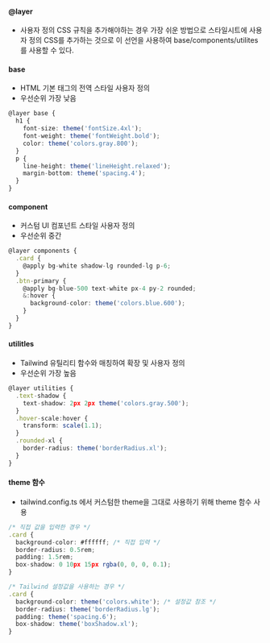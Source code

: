 #### @layer
- 사용자 정의 CSS 규칙을 추가해야하는 경우 가장 쉬운 방법으로 스타일시트에 사용자 정의 CSS를 추가하는 것으로 이 선언을 사용하여 base/components/utilites를 사용할 수 있다.

#### base
- HTML 기본 태그의 전역 스타일 사용자 정의
- 우선순위 가장 낮음

```typescript
@layer base {
  h1 {
    font-size: theme('fontSize.4xl');
    font-weight: theme('fontWeight.bold');
    color: theme('colors.gray.800');
  }
  p {
    line-height: theme('lineHeight.relaxed');
    margin-bottom: theme('spacing.4');
  }
}
```

#### component
- 커스텀 UI 컴포넌트 스타일 사용자 정의
- 우선순위 중간

```typescript
@layer components {
  .card {
    @apply bg-white shadow-lg rounded-lg p-6;
  }
  .btn-primary {
    @apply bg-blue-500 text-white px-4 py-2 rounded;
    &:hover {
      background-color: theme('colors.blue.600');
    }
  }
}
```

#### utilitles
- Tailwind 유틸리티 함수와 매칭하여 확장 및 사용자 정의
- 우선순위 가장 높음

```typescript
@layer utilities {
  .text-shadow {
    text-shadow: 2px 2px theme('colors.gray.500');
  }
  .hover-scale:hover {
    transform: scale(1.1);
  }
  .rounded-xl {
    border-radius: theme('borderRadius.xl');
  }
}
```


#### theme 함수
- tailwind.config.ts 에서 커스텀한 theme을 그대로 사용하기 위해 theme 함수 사용

```typescript
/* 직접 값을 입력한 경우 */
.card {
  background-color: #ffffff; /* 직접 입력 */
  border-radius: 0.5rem;
  padding: 1.5rem;
  box-shadow: 0 10px 15px rgba(0, 0, 0, 0.1);
}

/* Tailwind 설정값을 사용하는 경우 */
.card {
  background-color: theme('colors.white'); /* 설정값 참조 */
  border-radius: theme('borderRadius.lg');
  padding: theme('spacing.6');
  box-shadow: theme('boxShadow.xl');
}

```

